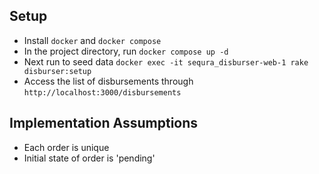 ## Setup
- Install `docker` and `docker compose`
- In the project directory, run `docker compose up -d`
- Next run to seed data `docker exec -it sequra_disburser-web-1 rake disburser:setup`
- Access the list of disbursements through `http://localhost:3000/disbursements`

## Implementation Assumptions
- Each order is unique
- Initial state of order is 'pending'
